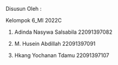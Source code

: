Disusun Oleh : 

Kelompok 6_MI 2022C

1. Adinda Nasywa Salsabila  22091397082
   
2. M. Husein Abdillah       22091397091

3. Hkang Yochanan Tdamu     22091397107 
